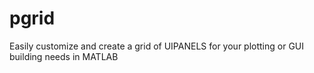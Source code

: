 # pgrid
Easily customize and create a grid of UIPANELS for your plotting or GUI building needs in MATLAB
